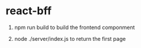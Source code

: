 # react-bff

1. npm run build to build the frontend componment

2. node ./server/index.js to return the first page
